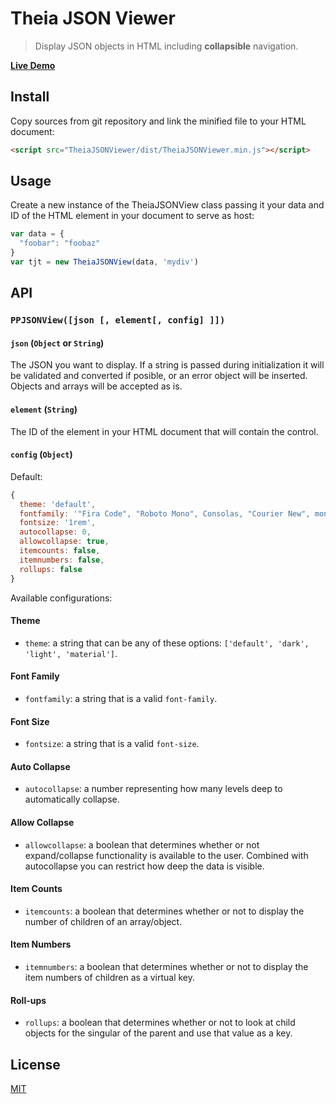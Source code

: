 # Theia JSON Viewer

> Display JSON objects in HTML including **collapsible** navigation.

**[Live Demo](https://clubside.github.io/Theia-JSON-View/)**

## Install

Copy sources from git repository and link the minified file to your HTML document:

```html
<script src="TheiaJSONViewer/dist/TheiaJSONViewer.min.js"></script>
```

## Usage

Create a new instance of the TheiaJSONView class passing it your data and ID of the HTML element in your document to serve as host:

```js
var data = {
  "foobar": "foobaz"
}
var tjt = new TheiaJSONView(data, 'mydiv')
```

## API

### `PPJSONView([json [, element[, config] ]])`

#### `json` (`Object` or `String`)

The JSON you want to display. If a string is passed during initialization it will be validated and converted if posible, or an error object will be inserted. Objects and arrays will be accepted as is.

#### `element` (`String`)

The ID of the element in your HTML document that will contain the control.

#### `config` (`Object`)

Default:

```js
{
  theme: 'default',
  fontfamily: '"Fira Code", "Roboto Mono", Consolas, "Courier New", monospace',
  fontsize: '1rem',
  autocollapse: 0,
  allowcollapse: true,
  itemcounts: false,
  itemnumbers: false,
  rollups: false
}
```

Available configurations:

#### Theme

* `theme`: a string that can be any of these options: `['default', 'dark', 'light', 'material']`.

#### Font Family

* `fontfamily`: a string that is a valid `font-family`.

#### Font Size

* `fontsize`: a string that is a valid `font-size`.

#### Auto Collapse

* `autocollapse`: a number representing how many levels deep to automatically collapse.

#### Allow Collapse

* `allowcollapse`: a boolean that determines whether or not expand/collapse functionality is available to the user. Combined with autocollapse you can restrict how deep the data is visible.

#### Item Counts

* `itemcounts`: a boolean that determines whether or not to display the number of children of an array/object.

#### Item Numbers

* `itemnumbers`: a boolean that determines whether or not to display the item numbers of children as a virtual key.

#### Roll-ups

* `rollups`: a boolean that determines whether or not to look at child objects for the singular of the parent and use that value as a key.

## License

[MIT](./LICENSE)
